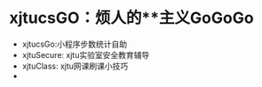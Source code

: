 # xjtucsGO：烦人的**主义GoGoGo


- xjtucsGo:小程序步数统计自助
- xjtuSecure: xjtu实验室安全教育辅导
- xjtuClass: xjtu网课刷课小技巧
- 